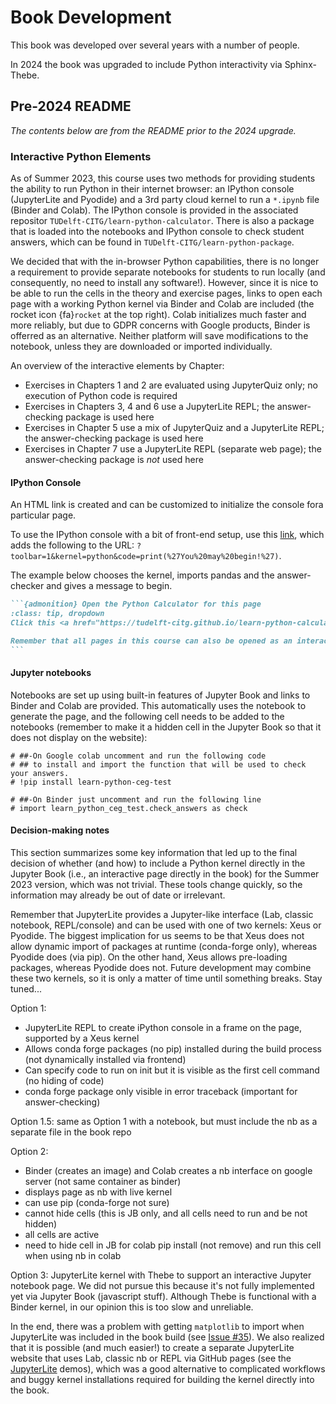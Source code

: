 # Book Development

This book was developed over several years with a number of people.

In 2024 the book was upgraded to include Python interactivity via Sphinx-Thebe.


## Pre-2024 README

_The contents below are from the README prior to the 2024 upgrade._

### Interactive Python Elements

As of Summer 2023, this course uses two methods for providing students the ability to run Python in their internet browser: an IPython console (JupyterLite and Pyodide) and a 3rd party cloud kernel to run a `*.ipynb` file (Binder and Colab). The IPython console is provided in the associated repositor `TUDelft-CITG/learn-python-calculator`. There is also a package that is loaded into the notebooks and IPython console to check student answers, which can be found in `TUDelft-CITG/learn-python-package`.

We decided that with the in-browser Python capabilities, there is no longer a requirement to provide separate notebooks for students to run locally (and consequently, no need to install any software!). However, since it is nice to be able to run the cells in the theory and exercise pages, links to open each page with a working Python kernel via Binder and Colab are included (the rocket icon {fa}`rocket` at the top right). Colab initializes much faster and more reliably, but due to GDPR concerns with Google products, Binder is offerred as an alternative. Neither platform will save modifications to the notebook, unless they are downloaded or imported individually.

An overview of the interactive elements by Chapter:

- Exercises in Chapters 1 and 2 are evaluated using JupyterQuiz only; no execution of Python code is required
- Exercises in Chapters 3, 4 and 6 use a JupyterLite REPL; the answer-checking package is used here
- Exercises in Chapter 5 use a mix of JupyterQuiz and a JupyterLite REPL; the answer-checking package is used here
- Exercises in Chapter 7 use a JupyterLite REPL (separate web page); the answer-checking package is *not* used here 

#### IPython Console

An HTML link is created and can be customized to initialize the console fora particular page.

To use the IPython console with a bit of front-end setup, use this [link](https://tudelft-citg.github.io/learn-python-calculator/repl/index.html?toolbar=1&kernel=python&code=print(%27You%20may%20begin!%27)), which adds the following to the URL: `?toolbar=1&kernel=python&code=print(%27You%20may%20begin!%27)`.

The example below chooses the kernel, imports pandas and the answer-checker and gives a message to begin.
 
````md
```{admonition} Open the Python Calculator for this page
:class: tip, dropdown
Click this <a href="https://tudelft-citg.github.io/learn-python-calculator/repl/index.html?toolbar=1&kernel=python&code=import pandas as pd; import data.check_answers as check; print('You may begin!')" target="_blank">link</a> and wait until the message "<tt>You may begin!</tt>" is printed to start evaluating code. More information about this tool can be found [here](calculator). 

Remember that all pages in this course can also be opened as an interactive notebook via Binder or Colab using the {fa}rocket icon above (read more about it [here](nb-links)).
```
````

#### Jupyter notebooks

Notebooks are set up using built-in features of Jupyter Book and links to Binder and Colab are provided. This automatically uses the notebook to generate the page, and the following cell needs to be added to the notebooks (remember to make it a hidden cell in the Jupyter Book so that it does not display on the website):
```
# ##-On Google colab uncomment and run the following code
# ## to install and import the function that will be used to check your answers.
# !pip install learn-python-ceg-test

# ##-On Binder just uncomment and run the following line
# import learn_python_ceg_test.check_answers as check
```

#### Decision-making notes

This section summarizes some key information that led up to the final decision of whether (and how) to include a Python kernel directly in the Jupyter Book (i.e., an interactive page directly in the book) for the Summer 2023 version, which was not trivial. These tools change quickly, so the information may already be out of date or irrelevant.

Remember that JupyterLite provides a Jupyter-like interface (Lab, classic notebook, REPL/console) and can be used with one of two kernels: Xeus or Pyodide. The biggest implication for us seems to be that Xeus does not allow dynamic import of packages at runtime (conda-forge only), whereas Pyodide does (via pip). On the other hand, Xeus allows pre-loading packages, whereas Pyodide does not. Future development may combine these two kernels, so it is only a matter of time until something breaks. Stay tuned...

Option 1:
- JupyterLite REPL to create iPython console in a frame on the page, supported by a Xeus kernel
- Allows conda forge packages (no pip) installed during the build process (not dynamically installed via frontend)
- Can specify code to run on init but it is visible as the first cell command (no hiding of code)
- conda forge package only visible in error traceback (important for answer-checking)

Option 1.5: same as Option 1 with a notebook, but must include the nb as a separate file in the book repo

Option 2:
- Binder (creates an image) and Colab creates a nb interface on google server (not same container as binder)
- displays page as nb with live kernel
- can use pip (conda-forge not sure)
- cannot hide cells (this is JB only, and all cells need to run and be not hidden)
- all cells are active
- need to hide cell in JB for colab pip install (not remove) and run this cell when using nb in colab

Option 3: JupyterLite kernel with Thebe to support an interactive Jupyter notebook page. We did not pursue this because it's not fully implemented yet via Jupyter Book (javascript stuff). Although Thebe is functional with a Binder kernel, in our opinion this is too slow and unreliable.

In the end, there was a problem with getting `matplotlib` to import when JupyterLite was included in the book build (see [Issue #35](https://github.com/TUDelft-CITG/learn-python/issues/35)). We also realized that it is possible (and much easier!) to create a separate JupyterLite website that uses Lab, classic nb or REPL via GitHub pages (see the [JupyterLite](https://jupyterlite.readthedocs.io/en/latest/) demos), which was a good alternative to complicated workflows and buggy kernel installations required for building the kernel directly into the book.

